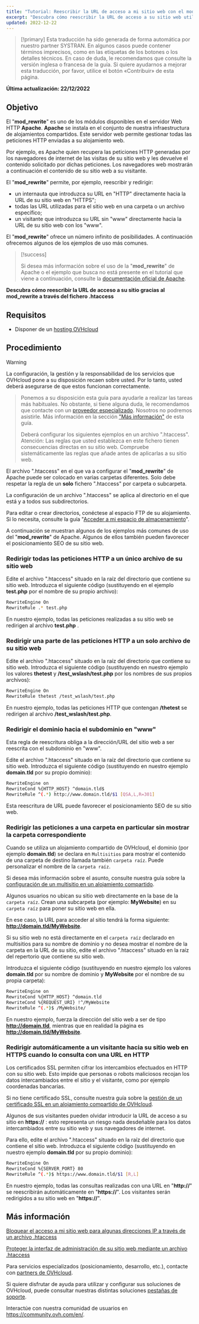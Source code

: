 ```yaml
---
title: "Tutorial: Reescribir la URL de acceso a mi sitio web con el mod_rewrite a través del archivo .htaccess"
excerpt: "Descubra cómo reescribir la URL de acceso a su sitio web utilizando el mod_rewrite a través del archivo .htaccess"
updated: 2022-12-22
---
```


> [!primary]
> Esta traducción ha sido generada de forma automática por nuestro partner SYSTRAN. En algunos casos puede contener términos imprecisos, como en las etiquetas de los botones o los detalles técnicos. En caso de duda, le recomendamos que consulte la versión inglesa o francesa de la guía. Si quiere ayudarnos a mejorar esta traducción, por favor, utilice el botón «Contribuir» de esta página.
>

**Última actualización: 22/12/2022**
  
## Objetivo

El "**mod_rewrite**" es uno de los módulos disponibles en el servidor Web HTTP **Apache**. **Apache** se instala en el conjunto de nuestra infraestructura de alojamientos compartidos. Este servidor web permite gestionar todas las peticiones HTTP enviadas a su alojamiento web.

Por ejemplo, es Apache quien recupera las peticiones HTTP generadas por los navegadores de internet de las visitas de su sitio web y les devuelve el contenido solicitado por dichas peticiones. Los navegadores web mostrarán a continuación el contenido de su sitio web a su visitante.

El "**mod_rewrite**" permite, por ejemplo, reescribir y redirigir:

- un internauta que introduzca su URL en "HTTP" directamente hacia la URL de su sitio web en "HTTPS";
- todas las URL utilizadas para el sitio web en una carpeta o un archivo específico;
- un visitante que introduzca su URL sin "www" directamente hacia la URL de su sitio web con los "www".

El "**mod_rewrite**" ofrece un número infinito de posibilidades. A continuación ofrecemos algunos de los ejemplos de uso más comunes.

> [!success]
>
> Si desea más información sobre el uso de la "**mod_rewrite**" de Apache o el ejemplo que busca no está presente en el tutorial que viene a continuación, consulte la [documentación oficial de Apache](https://httpd.apache.org/docs/2.4/en/mod/mod_rewrite.html).
>

**Descubra cómo reescribir la URL de acceso a su sitio gracias al mod_rewrite a través del fichero .htaccess**
  
## Requisitos

- Disponer de un [hosting OVHcloud](https://www.ovhcloud.com/es-es/web-hosting/)
  
## Procedimiento

> [!warning]
>
La configuración, la gestión y la responsabilidad de los servicios que OVHcloud pone a su disposición recaen sobre usted. Por lo tanto, usted deberá asegurarse de que estos funcionan correctamente.
> 
> Ponemos a su disposición esta guía para ayudarle a realizar las tareas más habituales. No obstante, si tiene alguna duda, le recomendamos que contacte con un [proveedor especializado](https://partner.ovhcloud.com/es-es/directory/). Nosotros no podremos asistirle. Más información en la sección ["Más información"](#go-further) de esta guía.
>
> Deberá configurar los siguientes ejemplos en un archivo ".htaccess". Atención: Las reglas que usted establezca en este fichero tienen consecuencias directas en su sitio web. Compruebe sistemáticamente las reglas que añade antes de aplicarlas a su sitio web.
>

El archivo ".htaccess" en el que va a configurar el "**mod_rewrite**" de Apache puede ser colocado en varias carpetas diferentes. Solo debe respetar la regla de un **solo** fichero ".htaccess" por carpeta o subcarpeta.

La configuración de un archivo ".htaccess" se aplica al directorio en el que está y a todos sus subdirectorios.

Para editar o crear directorios, conéctese al espacio FTP de su alojamiento. Si lo necesita, consulte la guía "[Acceder a mi espacio de almacenamiento](/pages/web/hosting/ftp_connection)".

A continuación se muestran algunos de los ejemplos más comunes de uso del "**mod_rewrite**" de Apache. Algunos de ellos también pueden favorecer el posicionamiento SEO de su sitio web.

### Redirigir todas las peticiones HTTP a un único archivo de su sitio web

Edite el archivo ".htaccess" situado en la raíz del directorio que contiene su sitio web. Introduzca el siguiente código (sustituyendo en el ejemplo **test.php** por el nombre de su propio archivo):

```bash
RewriteEngine On
RewriteRule .* test.php
```

En nuestro ejemplo, todas las peticiones realizadas a su sitio web se redirigen al archivo **test.php** .

### Redirigir una parte de las peticiones HTTP a un solo archivo de su sitio web

Edite el archivo ".htaccess" situado en la raíz del directorio que contiene su sitio web. Introduzca el siguiente código (sustituyendo en nuestro ejemplo los valores **thetest** y **/test_wslash/test.php** por los nombres de sus propios archivos):

```bash
RewriteEngine On
RewriteRule thetest /test_wslash/test.php
```

En nuestro ejemplo, todas las peticiones HTTP que contengan **/thetest** se redirigen al archivo **/test_wslash/test.php**.

### Redirigir el dominio hacia el subdominio en "www"

Esta regla de reescritura obliga a la dirección/URL del sitio web a ser reescrita con el subdominio en "www".

Edite el archivo ".htaccess" situado en la raíz del directorio que contiene su sitio web. Introduzca el siguiente código (sustituyendo en nuestro ejemplo **domain.tld** por su propio dominio):

```bash
RewriteEngine on
RewriteCond %{HTTP_HOST} ^domain.tld$
RewriteRule ^(.*) http://www.domain.tld/$1 [QSA,L,R=301]
```

Esta reescritura de URL puede favorecer el posicionamiento SEO de su sitio web.

### Redirigir las peticiones a una carpeta en particular sin mostrar la carpeta correspondiente

Cuando se utiliza un alojamiento compartido de OVHcloud, el dominio (por ejemplo **domain.tld**) se declara en `Multisitios` para mostrar el contenido de una carpeta de destino llamada también `carpeta raíz`. Puede personalizar el nombre de la `carpeta raíz`.

Si desea más información sobre el asunto, consulte nuestra guía sobre la [configuración de un multisitio en un alojamiento compartido](/pages/web/hosting/multisites_configure_multisite).

Algunos usuarios no ubican su sitio web directamente en la base de la `carpeta raíz`. Crean una subcarpeta (por ejemplo: **MyWebsite**) en su `carpeta raíz` para poner su sitio web en ella.

En ese caso, la URL para acceder al sitio tendrá la forma siguiente: **http://domain.tld/MyWebsite**.

Si su sitio web no está directamente en el `carpeta raíz` declarado en multisitios para su nombre de dominio y no desea mostrar el nombre de la carpeta en la URL de su sitio, edite el archivo ".htaccess" situado en la raíz del repertorio que contiene su sitio web. 

Introduzca el siguiente código (sustituyendo en nuestro ejemplo los valores **domain.tld** por su nombre de dominio y **MyWebsite** por el nombre de su propia carpeta):

```bash
RewriteEngine on
RewriteCond %{HTTP_HOST} ^domain.tld
RewriteCond %{REQUEST_URI} !^/MyWebsite
RewriteRule ^(.*)$ /MyWebsite/
```

En nuestro ejemplo, fuerza la dirección del sitio web a ser de tipo **http://domain.tld**, mientras que en realidad la página es **http://domain.tld/MyWebsite**.

### Redirigir automáticamente a un visitante hacia su sitio web en HTTPS cuando lo consulta con una URL en HTTP

Los certificados SSL permiten cifrar los intercambios efectuados en HTTP con su sitio web. Esto impide que personas o robots maliciosos recojan los datos intercambiados entre el sitio y el visitante, como por ejemplo coordenadas bancarias.

Si no tiene certificado SSL, consulte nuestra guía sobre la [gestión de un certificado SSL en un alojamiento compartido de OVHcloud](/pages/web/hosting/ssl_on_webhosting).

Algunos de sus visitantes pueden olvidar introducir la URL de acceso a su sitio en **https://** : esto representa un riesgo nada desdeñable para los datos intercambiados entre su sitio web y sus navegadores de internet.

Para ello, edite el archivo ".htaccess" situado en la raíz del directorio que contiene el sitio web. Introduzca el siguiente código (sustituyendo en nuestro ejemplo **domain.tld** por su propio dominio):

```bash
RewriteEngine On
RewriteCond %{SERVER_PORT} 80
RewriteRule ^(.*)$ https://www.domain.tld/$1 [R,L]
```

En nuestro ejemplo, todas las consultas realizadas con una URL en "**http://**" se reescribirán automáticamente en "**https://**". Los visitantes serán redirigidos a su sitio web en "**https://**".
  
## Más información <a name="go-further"></a>

[Bloquear el acceso a mi sitio web para algunas direcciones IP a través de un archivo .htaccess](/pages/web/hosting/htaccess_how_to_block_a_specific_ip_address_from_accessing_your_website)

[Proteger la interfaz de administración de su sitio web mediante un archivo .htaccess](/pages/web/hosting/htaccess_protect_directory_by_password)

Para servicios especializados (posicionamiento, desarrollo, etc.), contacte con [partners de OVHcloud](https://partner.ovhcloud.com/es-es/directory/).

Si quiere disfrutar de ayuda para utilizar y configurar sus soluciones de OVHcloud, puede consultar nuestras distintas soluciones [pestañas de soporte](https://www.ovhcloud.com/es-es/support-levels/).

Interactúe con nuestra comunidad de usuarios en <https://community.ovh.com/en/>.